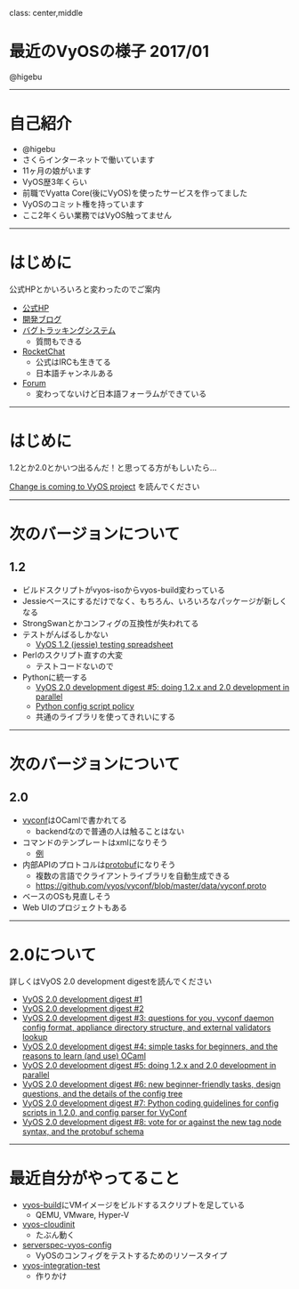class: center,middle
# 最近のVyOSの様子 2017/01

@higebu

---

# 自己紹介

* @higebu
* さくらインターネットで働いています
* 11ヶ月の娘がいます
* VyOS歴3年くらい
* 前職でVyatta Core(後にVyOS)を使ったサービスを作ってました
* VyOSのコミット権を持っています
* ここ2年くらい業務ではVyOS触ってません

---

# はじめに

公式HPとかいろいろと変わったのでご案内

* [公式HP](http://vyos.io/)
* [開発ブログ](http://blog.vyos.net/)
* [バグトラッキングシステム](https://phabricator.vyos.net)
    * 質問もできる
* [RocketChat](http://chat.vyos.io/)
    * 公式はIRCも生きてる
    * 日本語チャンネルある
* [Forum](http://forum.vyos.net/)
    * 変わってないけど日本語フォーラムができている

---

# はじめに

1.2とか2.0とかいつ出るんだ！と思ってる方がもしいたら...

[Change is coming to VyOS project](http://blog.vyos.net/change-is-coming-to-vyos-project) を読んでください

---

# 次のバージョンについて

## 1.2

* ビルドスクリプトがvyos-isoからvyos-build変わっている
* Jessieベースにするだけでなく、もちろん、いろいろなパッケージが新しくなる
* StrongSwanとかコンフィグの互換性が失われてる
* テストがんばるしかない
    * [VyOS 1.2 (jessie) testing spreadsheet](https://phabricator.vyos.net/T161)
* Perlのスクリプト直すの大変
    * テストコードないので
* Pythonに統一する
    * [VyOS 2.0 development digest #5: doing 1.2.x and 2.0 development in parallel](http://blog.vyos.net/vyos-2-dot-0-development-digest-number-5-doing-1-dot-2-x-and-2-dot-0-development-in-parallel)
    * [Python config script policy](http://wiki.vyos.net/wiki/Python_config_script_policy)
    * 共通のライブラリを使ってきれいにする

---

# 次のバージョンについて

## 2.0

* [vyconf](https://github.com/vyos/vyconf)はOCamlで書かれてる
    * backendなので普通の人は触ることはない
* コマンドのテンプレートはxmlになりそう
    * [例](https://github.com/vyos/vyconf/blob/master/data/examples/interface_definition_sample.xml)
* 内部APIのプロトコルは[protobuf](https://github.com/google/protobuf)になりそう
    * 複数の言語でクライアントライブラリを自動生成できる
    * https://github.com/vyos/vyconf/blob/master/data/vyconf.proto
* ベースのOSも見直しそう
* Web UIのプロジェクトもある

---

# 2.0について

詳しくはVyOS 2.0 development digestを読んでください

* [VyOS 2.0 development digest #1](http://blog.vyos.net/vyos-2-dot-0-development-digest-number-1)
* [VyOS 2.0 development digest #2](http://blog.vyos.net/vyos-2-dot-0-development-digest-number-2)
* [VyOS 2.0 development digest #3: questions for you, vyconf daemon config format, appliance directory structure, and external validators lookup](http://blog.vyos.net/vyos-2-dot-0-development-digest-number-3-questions-for-you-vyconf-daemon-config-format-appliance-directory-structure-and-external-validators-lookup)
* [VyOS 2.0 development digest #4: simple tasks for beginners, and the reasons to learn (and use) OCaml](http://blog.vyos.net/vyos-2-dot-0-development-digest-number-4-simple-tasks-for-beginners-and-the-reasons-to-learn-and-use-ocaml)
* [VyOS 2.0 development digest #5: doing 1.2.x and 2.0 development in parallel](http://blog.vyos.net/vyos-2-dot-0-development-digest-number-5-doing-1-dot-2-x-and-2-dot-0-development-in-parallel)
* [VyOS 2.0 development digest #6: new beginner-friendly tasks, design questions, and the details of the config tree](http://blog.vyos.net/vyos-2-dot-0-development-digest-number-6-new-beginner-friendly-tasks-design-questions-and-the-details-of-the-config-tree)
* [VyOS 2.0 development digest #7: Python coding guidelines for config scripts in 1.2.0, and config parser for VyConf](http://blog.vyos.net/vyos-2-dot-0-development-digest-number-7-python-coding-guidelines-for-config-scripts-in-1-dot-2-0-and-config-parser-for-vyconf)
* [VyOS 2.0 development digest #8: vote for or against the new tag node syntax, and the protobuf schema](http://blog.vyos.net/vyos-2-dot-0-development-digest-number-8-vote-for-or-against-the-new-tag-node-syntax-and-the-protobuf-schema)

---

# 最近自分がやってること

* [vyos-build](https://github.com/vyos/vyos-build)にVMイメージをビルドするスクリプトを足している
    * QEMU, VMware, Hyper-V
* [vyos-cloudinit](https://github.com/higebu/vyos-cloudinit)
	* たぶん動く
* [serverspec-vyos-config](https://github.com/higebu/serverspec-vyos-config)
	* VyOSのコンフィグをテストするためのリソースタイプ
* [vyos-integration-test](https://github.com/higebu/vyos-integration-test)
	* 作りかけ
